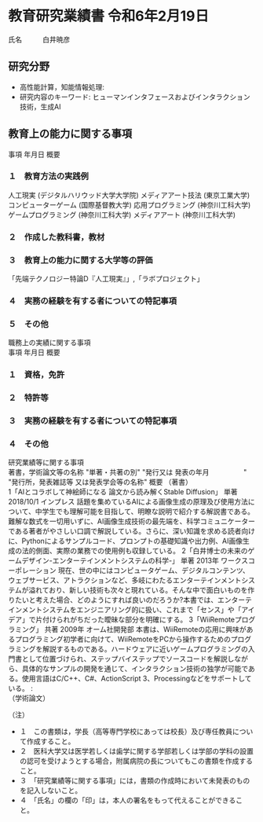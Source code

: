 # 教育研究業績書  令和6年2月19日

氏名　　　白井暁彦

## 研究分野
- 高性能計算，知能情報処理: 
- 研究内容のキーワード: ヒューマンインタフェースおよびインタラクション技術，生成AI		

## 教育上の能力に関する事項					
事項			年月日	概要	

### １　教育方法の実践例					

人工現実  (デジタルハリウッド大学大学院) 
メディアアート技法  (東京工業大学) 
コンピューターゲーム  (国際基督教大学) 
応用プログラミング  (神奈川工科大学) 
ゲームプログラミング  (神奈川工科大学) 
メディアアート  (神奈川工科大学) 

### ２　作成した教科書，教材					

### ３　教育上の能力に関する大学等の評価					
「先端テクノロジー特論D『人工現実』」,「ラボプロジェクト」					

### ４　実務の経験を有する者についての特記事項					

### ５　その他					

職務上の実績に関する事項					
事項			年月日	概要	

### １　資格，免許					

### ２　特許等					

### ３　実務の経験を有する者についての特記事項					

### ４　その他					

研究業績等に関する事項					
著書，学術論文等の名称	"単著・共著の別"	"発行又は
発表の年月　　　　　"	"発行所，発表雑誌等
又は発表学会等の名称"		概要
（著書）					
1「AIとコラボして神絵師になる 論文から読み解くStable Diffusion」	単著	2018/10/1	インプレス		話題を集めているAIによる画像生成の原理及び使用方法について、中学生でも理解可能を目指して、明瞭な説明で紹介する解説書である。難解な数式を一切用いずに、AI画像生成技術の最先端を、科学コミュニケーターである著者がやさしい口調で解説している。さらに、深い知識を求める読者向けに、Pythonによるサンプルコード、プロンプトの基礎知識や出力例、AI画像生成の法的側面、実際の業務での使用例も収録している。
2「白井博士の未来のゲームデザイン-エンターテインメントシステムの科学-」	単著	2013年	ワークスコーポレーション 		現在、世の中にはコンピュータゲーム、デジタルコンテンツ、ウェブサービス、アトラクションなど、多岐にわたるエンターテインメントシステムが溢れており、新しい技術も次々と現れている。そんな中で面白いものを作りたいと考えた場合、どのようにすれば良いのだろうか?本書では、エンターテインメントシステムをエンジニアリング的に扱い、これまで「センス」や「アイデア」で片付けられがちだった曖昧な部分を明確にする。
3「WiiRemoteプログラミング」	共著	 2009年	オーム社開発部		本書は、WiiRemoteの応用に興味があるプログラミング初学者に向けて、WiiRemoteをPCから操作するためのプログラミングを解説するものである。ハードウェアに近いゲームプログラミングの入門書として位置づけられ、ステップバイステップでソースコードを解説しながら、具体的なサンプルの開発を通じて、インタラクション技術の独学が可能である。使用言語はC/C++、C#、ActionScript 3、Processingなどをサポートしている。
:					
（学術論文）					
					
（注）					
- １　この書類は，学長（高等専門学校にあっては校長）及び専任教員について作成すること。					
- ２　医科大学又は医学若しくは歯学に関する学部若しくは学部の学科の設置の認可を受けようとする場合，附属病院の長についてもこの書類を作成すること。					
- ３　「研究業績等に関する事項」には，書類の作成時において未発表のものを記入しないこと。					
- ４　「氏名」の欄の「印」は，本人の署名をもって代えることができること。

